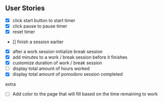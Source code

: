 ## User Stories

- [x] click start button to start timer
- [x] click pause to pause timer
- [x] reset timer
- [] finish a session earlier
- [x] after a work session initialize break session
- [x] add minutes to a work / break session before it finishes
- [x] customize duration of work / break session
- [ ] display total amount of hours worked
- [x] display total amount of pomodoro session completed

extra

- [ ] Add color to the page that will fill based on the time remaining to work